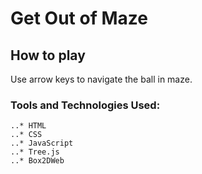 # Get Out of Maze
## How to play
   Use arrow keys to navigate the ball in maze.

### Tools and Technologies Used:
    ..* HTML
    ..* CSS
    ..* JavaScript
    ..* Tree.js
    ..* Box2DWeb
